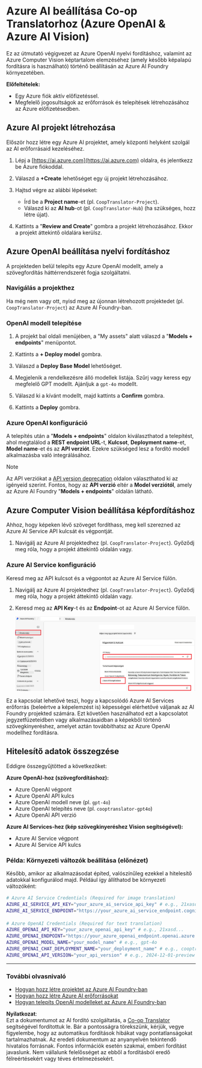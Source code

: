 <!--
CO_OP_TRANSLATOR_METADATA:
{
  "original_hash": "b58d7c3cb4210697a073d20eb3064945",
  "translation_date": "2025-06-12T11:57:18+00:00",
  "source_file": "getting_started/set-up-azure-ai.md",
  "language_code": "hu"
}
-->
# Azure AI beállítása Co-op Translatorhoz (Azure OpenAI & Azure AI Vision)

Ez az útmutató végigvezet az Azure OpenAI nyelvi fordításhoz, valamint az Azure Computer Vision képtartalom elemzéséhez (amely később képalapú fordításra is használható) történő beállításán az Azure AI Foundry környezetében.

**Előfeltételek:**
- Egy Azure fiók aktív előfizetéssel.
- Megfelelő jogosultságok az erőforrások és telepítések létrehozásához az Azure előfizetésedben.

## Azure AI projekt létrehozása

Először hozz létre egy Azure AI projektet, amely központi helyként szolgál az AI erőforrásaid kezeléséhez.

1. Lépj a [https://ai.azure.com](https://ai.azure.com) oldalra, és jelentkezz be Azure fiókoddal.

1. Válaszd a **+Create** lehetőséget egy új projekt létrehozásához.

1. Hajtsd végre az alábbi lépéseket:
   - Írd be a **Project name**-et (pl. `CoopTranslator-Project`).
   - Válaszd ki az **AI hub**-ot (pl. `CoopTranslator-Hub`) (ha szükséges, hozz létre újat).

1. Kattints a "**Review and Create**" gombra a projekt létrehozásához. Ekkor a projekt áttekintő oldalára kerülsz.

## Azure OpenAI beállítása nyelvi fordításhoz

A projekteden belül telepíts egy Azure OpenAI modellt, amely a szövegfordítás háttérrendszerét fogja szolgáltatni.

### Navigálás a projekthez

Ha még nem vagy ott, nyisd meg az újonnan létrehozott projektedet (pl. `CoopTranslator-Project`) az Azure AI Foundry-ban.

### OpenAI modell telepítése

1. A projekt bal oldali menüjében, a "My assets" alatt válaszd a "**Models + endpoints**" menüpontot.

1. Kattints a **+ Deploy model** gombra.

1. Válaszd a **Deploy Base Model** lehetőséget.

1. Megjelenik a rendelkezésre álló modellek listája. Szűrj vagy keress egy megfelelő GPT modellt. Ajánljuk a `gpt-4o` modellt.

1. Válaszd ki a kívánt modellt, majd kattints a **Confirm** gombra.

1. Kattints a **Deploy** gombra.

### Azure OpenAI konfiguráció

A telepítés után a "**Models + endpoints**" oldalon kiválaszthatod a telepítést, ahol megtalálod a **REST endpoint URL**-t, **Kulcsot**, **Deployment name**-et, **Model name**-et és az **API verziót**. Ezekre szükséged lesz a fordító modell alkalmazásba való integrálásához.

> [!NOTE]
> Az API verziókat a [API version deprecation](https://learn.microsoft.com/azure/ai-services/openai/api-version-deprecation) oldalon választhatod ki az igényeid szerint. Fontos, hogy az **API verzió** eltér a **Model verziótól**, amely az Azure AI Foundry "**Models + endpoints**" oldalán látható.

## Azure Computer Vision beállítása képfordításhoz

Ahhoz, hogy képeken lévő szöveget fordíthass, meg kell szerezned az Azure AI Service API kulcsát és végpontját.

1. Navigálj az Azure AI projektedhez (pl. `CoopTranslator-Project`). Győződj meg róla, hogy a projekt áttekintő oldalán vagy.

### Azure AI Service konfiguráció

Keresd meg az API kulcsot és a végpontot az Azure AI Service fülön.

1. Navigálj az Azure AI projektedhez (pl. `CoopTranslator-Project`). Győződj meg róla, hogy a projekt áttekintő oldalán vagy.

1. Keresd meg az **API Key**-t és az **Endpoint**-ot az Azure AI Service fülön.

    ![Find API Key and Endpoint](../../../translated_images/find-azure-ai-info.60f8299be786dd67e61e2c79b4b9ea1f7694e6c0923f17a90bc6abf9d5f1dbd7.hu.png)

Ez a kapcsolat lehetővé teszi, hogy a kapcsolódó Azure AI Services erőforrás (beleértve a képelemzést is) képességei elérhetővé váljanak az AI Foundry projekted számára. Ezt követően használhatod ezt a kapcsolatot jegyzetfüzeteidben vagy alkalmazásaidban a képekből történő szövegkinyeréshez, amelyet aztán továbbíthatsz az Azure OpenAI modellhez fordításra.

## Hitelesítő adatok összegzése

Eddigre összegyűjtötted a következőket:

**Azure OpenAI-hoz (szövegfordításhoz):**
- Azure OpenAI végpont
- Azure OpenAI API kulcs
- Azure OpenAI modell neve (pl. `gpt-4o`)
- Azure OpenAI telepítés neve (pl. `cooptranslator-gpt4o`)
- Azure OpenAI API verzió

**Azure AI Services-hez (kép szövegkinyeréshez Vision segítségével):**
- Azure AI Service végpont
- Azure AI Service API kulcs

### Példa: Környezeti változók beállítása (előnézet)

Később, amikor az alkalmazásodat építed, valószínűleg ezekkel a hitelesítő adatokkal konfigurálod majd. Például így állíthatod be környezeti változóként:

```bash
# Azure AI Service Credentials (Required for image translation)
AZURE_AI_SERVICE_API_KEY="your_azure_ai_service_api_key" # e.g., 21xasd...
AZURE_AI_SERVICE_ENDPOINT="https://your_azure_ai_service_endpoint.cognitiveservices.azure.com/"

# Azure OpenAI Credentials (Required for text translation)
AZURE_OPENAI_API_KEY="your_azure_openai_api_key" # e.g., 21xasd...
AZURE_OPENAI_ENDPOINT="https://your_azure_openai_endpoint.openai.azure.com/"
AZURE_OPENAI_MODEL_NAME="your_model_name" # e.g., gpt-4o
AZURE_OPENAI_CHAT_DEPLOYMENT_NAME="your_deployment_name" # e.g., cooptranslator-gpt4o
AZURE_OPENAI_API_VERSION="your_api_version" # e.g., 2024-12-01-preview
```

---

### További olvasnivaló

- [Hogyan hozz létre projektet az Azure AI Foundry-ban](https://learn.microsoft.com/azure/ai-foundry/how-to/create-projects?tabs=ai-studio)
- [Hogyan hozz létre Azure AI erőforrásokat](https://learn.microsoft.com/azure/ai-foundry/how-to/create-azure-ai-resource?tabs=portal)
- [Hogyan telepíts OpenAI modelleket az Azure AI Foundry-ban](https://learn.microsoft.com/en-us/azure/ai-foundry/how-to/deploy-models-openai)

**Nyilatkozat**:  
Ezt a dokumentumot az AI fordító szolgáltatás, a [Co-op Translator](https://github.com/Azure/co-op-translator) segítségével fordítottuk le. Bár a pontosságra törekszünk, kérjük, vegye figyelembe, hogy az automatikus fordítások hibákat vagy pontatlanságokat tartalmazhatnak. Az eredeti dokumentum az anyanyelvén tekintendő hivatalos forrásnak. Fontos információk esetén szakmai, emberi fordítást javaslunk. Nem vállalunk felelősséget az ebből a fordításból eredő félreértésekért vagy téves értelmezésekért.